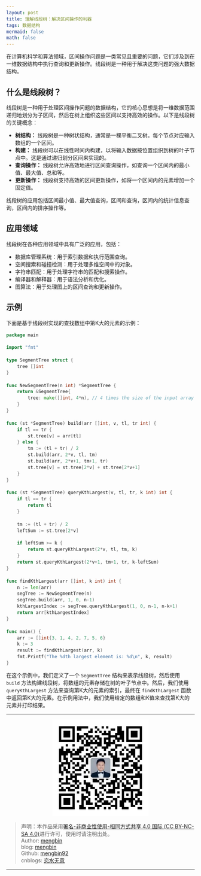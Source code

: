 ```yaml
---
layout: post
title: 理解线段树：解决区间操作的利器
tags: 数据结构
mermaid: false
math: false
---  
```


在计算机科学和算法领域，区间操作问题是一类常见且重要的问题，它们涉及到在一维数据结构中执行查询和更新操作。线段树是一种用于解决这类问题的强大数据结构。

## 什么是线段树？

线段树是一种用于处理区间操作问题的数据结构，它的核心思想是将一维数据范围递归地划分为子区间，然后在树上组织这些区间以支持高效的操作。以下是线段树的关键概念：

- **树结构：** 线段树是一种树状结构，通常是一棵平衡二叉树。每个节点对应输入数组的一个区间。
- **构建：** 线段树可以在线性时间内构建，以将输入数据按位置组织到树的叶子节点中。这是通过递归划分区间来实现的。
- **查询操作：** 线段树允许高效地进行区间查询操作，如查询一个区间内的最小值、最大值、总和等。
- **更新操作：** 线段树支持高效的区间更新操作，如将一个区间内的元素增加一个固定值。

线段树的应用包括区间最小值、最大值查询，区间和查询，区间内的统计信息查询，区间内的排序操作等。

## 应用领域

线段树在各种应用领域中具有广泛的应用，包括：

- 数据库管理系统：用于索引数据和执行范围查询。
- 空间搜索和碰撞检测：用于处理多维空间中的对象。
- 字符串匹配：用于处理字符串的匹配和搜索操作。
- 编译器和解释器：用于语法分析和优化。
- 图算法：用于处理图上的区间查询和更新操作。

## 示例

下面是基于线段树实现的查找数组中第K大的元素的示例：  

```go
package main

import "fmt"

type SegmentTree struct {
	tree []int
}

func NewSegmentTree(n int) *SegmentTree {
	return &SegmentTree{
		tree: make([]int, 4*n), // 4 times the size of the input array to ensure space for the tree
	}
}

func (st *SegmentTree) build(arr []int, v, tl, tr int) {
	if tl == tr {
		st.tree[v] = arr[tl]
	} else {
		tm := (tl + tr) / 2
		st.build(arr, 2*v, tl, tm)
		st.build(arr, 2*v+1, tm+1, tr)
		st.tree[v] = st.tree[2*v] + st.tree[2*v+1]
	}
}

func (st *SegmentTree) queryKthLargest(v, tl, tr, k int) int {
	if tl == tr {
		return tl
	}

	tm := (tl + tr) / 2
	leftSum := st.tree[2*v]

	if leftSum >= k {
		return st.queryKthLargest(2*v, tl, tm, k)
	}
	return st.queryKthLargest(2*v+1, tm+1, tr, k-leftSum)
}

func findKthLargest(arr []int, k int) int {
	n := len(arr)
	segTree := NewSegmentTree(n)
	segTree.build(arr, 1, 0, n-1)
	kthLargestIndex := segTree.queryKthLargest(1, 0, n-1, n-k+1)
	return arr[kthLargestIndex]
}

func main() {
	arr := []int{3, 1, 4, 2, 7, 5, 6}
	k := 3
	result := findKthLargest(arr, k)
	fmt.Printf("The %dth largest element is: %d\n", k, result)
}
```

在这个示例中，我们定义了一个 `SegmentTree` 结构来表示线段树，然后使用 `build` 方法构建线段树，将数组的元素存储在树的叶子节点中。然后，我们使用 `queryKthLargest` 方法来查询第K大的元素的索引，最终在 `findKthLargest` 函数中返回第K大的元素。在示例用法中，我们使用给定的数组和K值来查找第K大的元素并打印结果。

---

<div align="center">
  <img src="../img/qrcode_wechat.jpg" alt="孟斯特">
</div>

> 声明：本作品采用[署名-非商业性使用-相同方式共享 4.0 国际 (CC BY-NC-SA 4.0)](https://creativecommons.org/licenses/by-nc-sa/4.0/deed.zh)进行许可，使用时请注明出处。  
> Author: [mengbin](mengbin1992@outlook.com)  
> blog: [mengbin](https://mengbin.top)  
> Github: [mengbin92](https://mengbin92.github.io/)  
> cnblogs: [恋水无意](https://www.cnblogs.com/lianshuiwuyi/)  

---